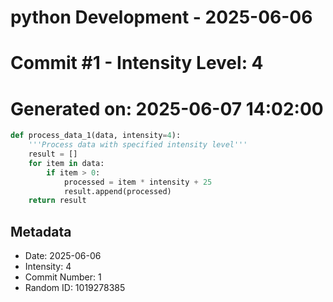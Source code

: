 ﻿# python Development - 2025-06-06
# Commit #1 - Intensity Level: 4
# Generated on: 2025-06-07 14:02:00
```python
def process_data_1(data, intensity=4):
    '''Process data with specified intensity level'''
    result = []
    for item in data:
        if item > 0:
            processed = item * intensity + 25
            result.append(processed)
    return result
```
## Metadata
- Date: 2025-06-06
- Intensity: 4
- Commit Number: 1
- Random ID: 1019278385
